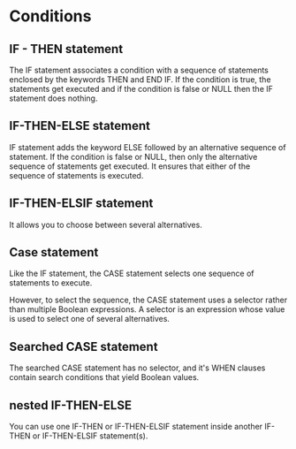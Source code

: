 # Conditions

## IF - THEN statement
The IF statement associates a condition with a sequence of statements enclosed by the keywords THEN and END IF. If the condition is true, the statements get executed and if the condition is false or NULL then the IF statement does nothing.


## IF-THEN-ELSE statement
IF statement adds the keyword ELSE followed by an alternative sequence of statement. If the condition is false or NULL, then only the alternative sequence of statements get executed. It ensures that either of the sequence of statements is executed.

## IF-THEN-ELSIF statement
It allows you to choose between several alternatives.

## Case statement
Like the IF statement, the CASE statement selects one sequence of statements to execute.

However, to select the sequence, the CASE statement uses a selector rather than multiple Boolean expressions. A selector is an expression whose value is used to select one of several alternatives.

## Searched CASE statement
The searched CASE statement has no selector, and it's WHEN clauses contain search conditions that yield Boolean values.

## nested IF-THEN-ELSE
You can use one IF-THEN or IF-THEN-ELSIF statement inside another IF-THEN or IF-THEN-ELSIF statement(s).

